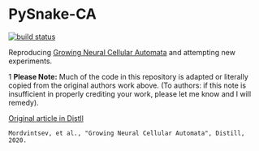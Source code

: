 # PySnake-CA

[![build status](
  http://img.shields.io/travis/kingb12/pysnake-ca/master.svg?style=flat)](
 https://travis-ci.org/kingb12/pysnake-ca)
 
Reproducing [Growing Neural Cellular Automata](https://colab.research.google.com/github/google-research/self-organising-systems/blob/master/notebooks/growing_ca.ipynb#scrollTo=IeWf6HeTe8kM) and attempting new experiments.

1
**Please Note:** Much of the code in this repository is adapted or literally copied from the original authors work 
above. (To authors: if this note is insufficient in properly crediting your work, please let me know and I will remedy).

[Original article in Distll](https://distill.pub/2020/growing-ca/)

```
Mordvintsev, et al., "Growing Neural Cellular Automata", Distill, 2020.
```
